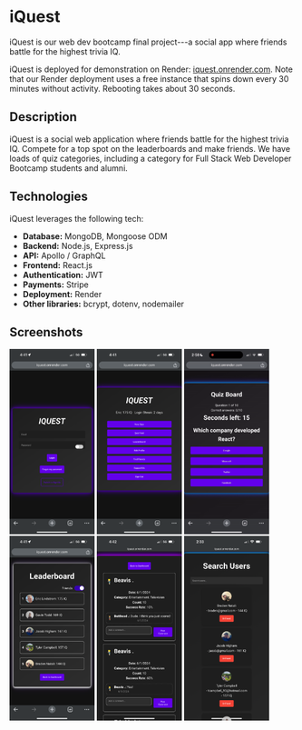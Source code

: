 # iQuest

iQuest is our web dev bootcamp final project---a social app where friends battle for the highest trivia IQ.

iQuest is deployed for demonstration on Render: [iquest.onrender.com](https://iquest.onrender.com). Note that our Render deployment uses a free instance that spins down every 30 minutes without activity. Rebooting takes about 30 seconds.    

## Description

iQuest is a social web application where friends battle for the highest trivia IQ. Compete for a top spot on the leaderboards and make friends. We have loads of quiz categories, including a category for Full Stack Web Developer Bootcamp students and alumni. 

## Technologies

iQuest leverages the following tech:

- **Database:** MongoDB, Mongoose ODM
- **Backend:** Node.js, Express.js
- **API:** Apollo / GraphQL
- **Frontend:** React.js
- **Authentication:** JWT
- **Payments:** Stripe
- **Deployment:** Render
- **Other libraries:** bcrypt, dotenv, nodemailer

## Screenshots

<img src='/screenshots/IMG_0896.PNG' width="150px" alt="screenshot"> <img src='/screenshots/IMG_0897.PNG' width="150px" alt="screenshot"> <img src='/screenshots/quiz.gif' width="150px" alt="screenshot"><br>
<img src='/screenshots/IMG_0898.PNG' width="150px" alt="screenshot"> <img src='/screenshots/IMG_0899.PNG' width="150px" alt="screenshot"> <img src='/screenshots/IMG_0904.PNG' width="150px" alt="screenshot"> 
